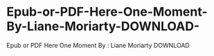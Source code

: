 # Epub-or-PDF-Here-One-Moment-By-Liane-Moriarty-DOWNLOAD-
Epub or PDF Here One Moment By : Liane Moriarty DOWNLOAD 
